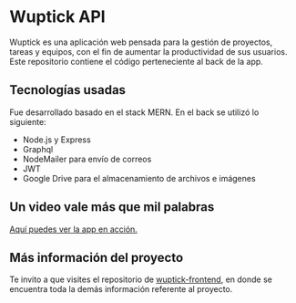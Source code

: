 # Wuptick API
Wuptick es una aplicación web pensada para la gestión de proyectos, tareas y equipos, con el fin de aumentar la productividad de sus usuarios. 
Este repositorio contiene el código perteneciente al back de la app.

## Tecnologías usadas
Fue desarrollado basado en el stack MERN. En el back se utilizó lo siguiente:
  - Node.js y Express
  - Graphql
  - NodeMailer para envío de correos
  - JWT
  - Google Drive para el almacenamiento de archivos e imágenes

## Un video vale más que mil palabras
[Aquí puedes ver la app en acción.](https://www.youtube.com/watch?v=vYwXZ9VzeRs)

## Más información del proyecto
Te invito a que visites el repositorio de [wuptick-frontend](https://github.com/samarjaffal/wuptick-frontend), en donde se encuentra toda la demás información referente al proyecto.


